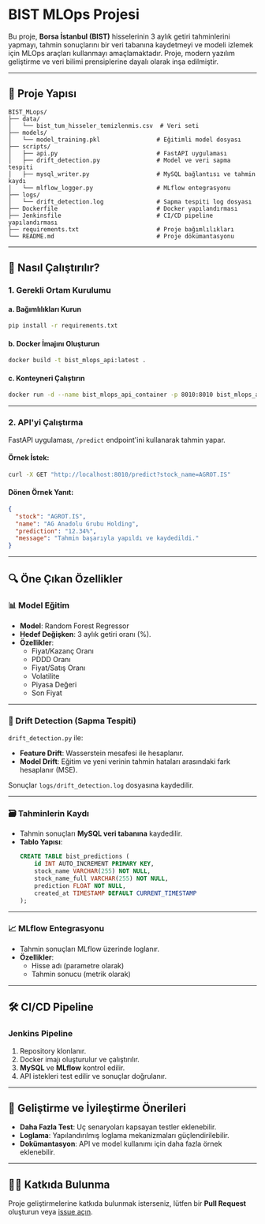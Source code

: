 # BIST MLOps Projesi

Bu proje, **Borsa İstanbul (BIST)** hisselerinin 3 aylık getiri tahminlerini yapmayı, tahmin sonuçlarını bir veri tabanına kaydetmeyi ve modeli izlemek için MLOps araçları kullanmayı amaçlamaktadır. Proje, modern yazılım geliştirme ve veri bilimi prensiplerine dayalı olarak inşa edilmiştir.

---

## 📂 Proje Yapısı

```plaintext
BIST_MLops/
├── data/
│   └── bist_tum_hisseler_temizlenmis.csv  # Veri seti
├── models/
│   └── model_training.pkl                # Eğitimli model dosyası
├── scripts/
│   ├── api.py                            # FastAPI uygulaması
│   ├── drift_detection.py                # Model ve veri sapma tespiti
│   ├── mysql_writer.py                   # MySQL bağlantısı ve tahmin kaydı
│   └── mlflow_logger.py                  # MLflow entegrasyonu
├── logs/
│   └── drift_detection.log               # Sapma tespiti log dosyası
├── Dockerfile                            # Docker yapılandırması
├── Jenkinsfile                           # CI/CD pipeline yapılandırması
├── requirements.txt                      # Proje bağımlılıkları
└── README.md                             # Proje dökümantasyonu
```

---

## 🚀 Nasıl Çalıştırılır?

### 1. Gerekli Ortam Kurulumu

#### a. Bağımlılıkları Kurun
```bash
pip install -r requirements.txt
```

#### b. Docker İmajını Oluşturun
```bash
docker build -t bist_mlops_api:latest .
```

#### c. Konteyneri Çalıştırın
```bash
docker run -d --name bist_mlops_api_container -p 8010:8010 bist_mlops_api:latest
```

---

### 2. API'yi Çalıştırma
FastAPI uygulaması, `/predict` endpoint'ini kullanarak tahmin yapar.

#### Örnek İstek:
```bash
curl -X GET "http://localhost:8010/predict?stock_name=AGROT.IS"
```

#### Dönen Örnek Yanıt:
```json
{
  "stock": "AGROT.IS",
  "name": "AG Anadolu Grubu Holding",
  "prediction": "12.34%",
  "message": "Tahmin başarıyla yapıldı ve kaydedildi."
}
```

---

## 🔍 Öne Çıkan Özellikler

### 📊 Model Eğitim
- **Model**: Random Forest Regressor
- **Hedef Değişken**: 3 aylık getiri oranı (%).
- **Özellikler**:
  - Fiyat/Kazanç Oranı
  - PDDD Oranı
  - Fiyat/Satış Oranı
  - Volatilite
  - Piyasa Değeri
  - Son Fiyat

---

### 🔄 Drift Detection (Sapma Tespiti)
`drift_detection.py` ile:
- **Feature Drift**: Wasserstein mesafesi ile hesaplanır.
- **Model Drift**: Eğitim ve yeni verinin tahmin hataları arasındaki fark hesaplanır (MSE).

Sonuçlar `logs/drift_detection.log` dosyasına kaydedilir.

---

### 🗃️ Tahminlerin Kaydı
- Tahmin sonuçları **MySQL veri tabanına** kaydedilir.
- **Tablo Yapısı**:
  ```sql
  CREATE TABLE bist_predictions (
      id INT AUTO_INCREMENT PRIMARY KEY,
      stock_name VARCHAR(255) NOT NULL,
      stock_name_full VARCHAR(255) NOT NULL,
      prediction FLOAT NOT NULL,
      created_at TIMESTAMP DEFAULT CURRENT_TIMESTAMP
  );
  ```

---

### 📈 MLflow Entegrasyonu
- Tahmin sonuçları MLflow üzerinde loglanır.
- **Özellikler**:
  - Hisse adı (parametre olarak)
  - Tahmin sonucu (metrik olarak)

---

## 🛠️ CI/CD Pipeline
### Jenkins Pipeline
1. Repository klonlanır.
2. Docker imajı oluşturulur ve çalıştırılır.
3. **MySQL** ve **MLflow** kontrol edilir.
4. API istekleri test edilir ve sonuçlar doğrulanır.

---

## 🔧 Geliştirme ve İyileştirme Önerileri
- **Daha Fazla Test**: Uç senaryoları kapsayan testler eklenebilir.
- **Loglama**: Yapılandırılmış loglama mekanizmaları güçlendirilebilir.
- **Dokümantasyon**: API ve model kullanımı için daha fazla örnek eklenebilir.

---

## 👨‍💻 Katkıda Bulunma
Proje geliştirmelerine katkıda bulunmak isterseniz, lütfen bir **Pull Request** oluşturun veya [issue açın](#).
